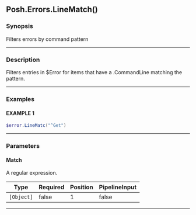 Posh.Errors.LineMatch()
-----------------------




### Synopsis
Filters errors by command pattern



---


### Description

Filters entries in $Error for items that have a .CommandLine matching the pattern.



---


### Examples
#### EXAMPLE 1
```PowerShell
$error.LineMatc("^Get")
```



---


### Parameters
#### **Match**

A regular expression.






|Type      |Required|Position|PipelineInput|
|----------|--------|--------|-------------|
|`[Object]`|false   |1       |false        |





---
